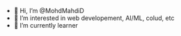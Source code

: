 - 👋 Hi, I’m @MohdMahdiD
- 👀 I’m interested in web developement, AI/ML, colud, etc
- 🌱 I’m currently learner 

<!---
MohdMahdiD/MohdMahdiD is a ✨ special ✨ repository because its `README.md` (this file) appears on your GitHub profile.
You can click the Preview link to take a look at your changes.
--->
